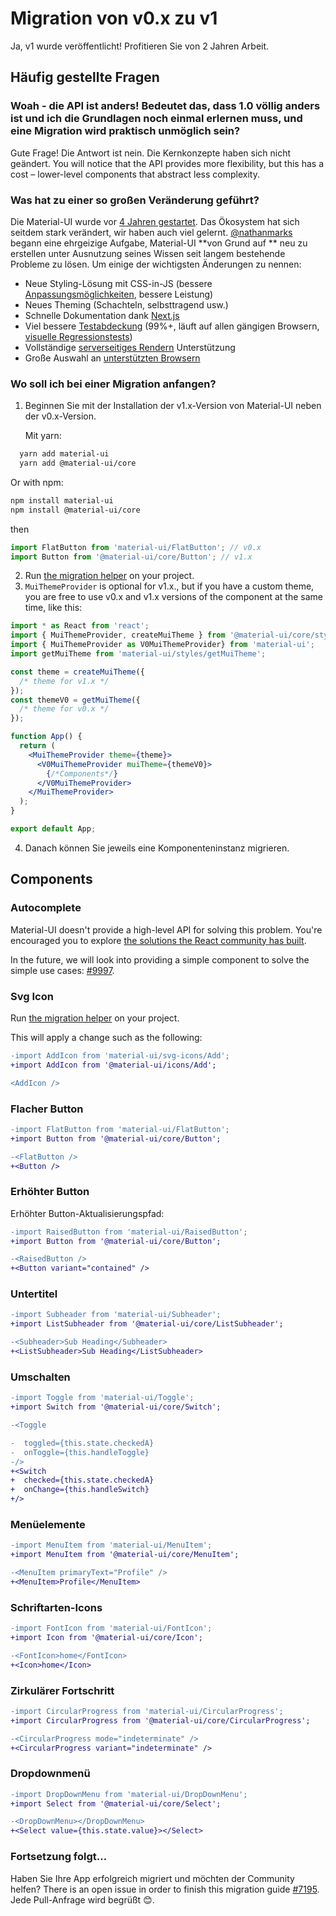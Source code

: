 # Migration von v0.x zu v1

<p class="description">Ja, v1 wurde veröffentlicht! Profitieren Sie von 2 Jahren Arbeit.</p>

## Häufig gestellte Fragen

### Woah - die API ist anders! Bedeutet das, dass 1.0 völlig anders ist und ich die Grundlagen noch einmal erlernen muss, und eine Migration wird praktisch unmöglich sein?

Gute Frage! Die Antwort ist nein. Die Kernkonzepte haben sich nicht geändert. You will notice that the API provides more flexibility, but this has a cost – lower-level components that abstract less complexity.

### Was hat zu einer so großen Veränderung geführt?

Die Material-UI wurde vor [4 Jahren gestartet](https://github.com/mui-org/material-ui/commit/28b768913b75752ecf9b6bb32766e27c241dbc46). Das Ökosystem hat sich seitdem stark verändert, wir haben auch viel gelernt. [@nathanmarks](https://github.com/nathanmarks/) begann eine ehrgeizige Aufgabe, Material-UI **von Grund auf ** neu zu erstellen unter Ausnutzung seines Wissen seit langem bestehende Probleme zu lösen. Um einige der wichtigsten Änderungen zu nennen:

- Neue Styling-Lösung mit CSS-in-JS (bessere[ Anpassungsmöglichkeiten](/customization/components/), bessere Leistung)
- Neues Theming (Schachteln, selbsttragend usw.)
- Schnelle Dokumentation dank [Next.js](https://github.com/zeit/next.js)
- Viel bessere [Testabdeckung](/guides/testing/) (99%+, läuft auf allen gängigen Browsern, [visuelle Regressionstests](https://www.argos-ci.com/mui-org/material-ui))
- Vollständige [serverseitiges Rendern](/guides/server-rendering/) Unterstützung
- Große Auswahl an [ unterstützten Browsern](/getting-started/supported-platforms/)

### Wo soll ich bei einer Migration anfangen?

1. Beginnen Sie mit der Installation der v1.x-Version von Material-UI neben der v0.x-Version.
    
    Mit yarn:

```sh
  yarn add material-ui
  yarn add @material-ui/core
  ```

  Or with npm:
  ```sh
  npm install material-ui
  npm install @material-ui/core
  ```

  then

  ```js
  import FlatButton from 'material-ui/FlatButton'; // v0.x
  import Button from '@material-ui/core/Button'; // v1.x
  ```

2. Run [the migration helper](https://github.com/mui-org/material-ui/tree/master/packages/material-ui-codemod) on your project.
3. `MuiThemeProvider` is optional for v1.x., but if you have a custom theme, you are free to use v0.x and v1.x versions of the component at the same time, like this:

  ```jsx
  import * as React from 'react';
  import { MuiThemeProvider, createMuiTheme } from '@material-ui/core/styles'; // v1.x
  import { MuiThemeProvider as V0MuiThemeProvider} from 'material-ui';
  import getMuiTheme from 'material-ui/styles/getMuiTheme';

  const theme = createMuiTheme({
    /* theme for v1.x */
  });
  const themeV0 = getMuiTheme({
    /* theme for v0.x */
  });

  function App() {
    return (
      <MuiThemeProvider theme={theme}>
        <V0MuiThemeProvider muiTheme={themeV0}>
          {/*Components*/}
        </V0MuiThemeProvider>
      </MuiThemeProvider>
    );
  }

  export default App;
  ```

4. Danach können Sie jeweils eine Komponenteninstanz migrieren.

## Components

### Autocomplete

Material-UI doesn't provide a high-level API for solving this problem.
You're encouraged you to explore [the solutions the React community has built](/components/autocomplete/).

In the future, we will look into providing a simple component to solve the simple use cases: [#9997](https://github.com/mui-org/material-ui/issues/9997).

### Svg Icon

Run [the migration helper](https://github.com/mui-org/material-ui/tree/master/packages/material-ui-codemod) on your project.

This will apply a change such as the following:

```diff
-import AddIcon from 'material-ui/svg-icons/Add';
+import AddIcon from '@material-ui/icons/Add';

<AddIcon />
```

### Flacher Button

```diff
-import FlatButton from 'material-ui/FlatButton';
+import Button from '@material-ui/core/Button';

-<FlatButton />
+<Button />
```

### Erhöhter Button

Erhöhter Button-Aktualisierungspfad:

```diff
-import RaisedButton from 'material-ui/RaisedButton';
+import Button from '@material-ui/core/Button';

-<RaisedButton />
+<Button variant="contained" />
```

### Untertitel

```diff
-import Subheader from 'material-ui/Subheader';
+import ListSubheader from '@material-ui/core/ListSubheader';

-<Subheader>Sub Heading</Subheader>
+<ListSubheader>Sub Heading</ListSubheader>
```

### Umschalten

```diff
-import Toggle from 'material-ui/Toggle';
+import Switch from '@material-ui/core/Switch';

-<Toggle

-  toggled={this.state.checkedA}
-  onToggle={this.handleToggle}
-/>
+<Switch
+  checked={this.state.checkedA}
+  onChange={this.handleSwitch}
+/>
```

### Menüelemente

```diff
-import MenuItem from 'material-ui/MenuItem';
+import MenuItem from '@material-ui/core/MenuItem';

-<MenuItem primaryText="Profile" />
+<MenuItem>Profile</MenuItem>
```

### Schriftarten-Icons

```diff
-import FontIcon from 'material-ui/FontIcon';
+import Icon from '@material-ui/core/Icon';

-<FontIcon>home</FontIcon>
+<Icon>home</Icon>
```

### Zirkulärer Fortschritt

```diff
-import CircularProgress from 'material-ui/CircularProgress';
+import CircularProgress from '@material-ui/core/CircularProgress';

-<CircularProgress mode="indeterminate" />
+<CircularProgress variant="indeterminate" />
```

### Dropdownmenü

```diff
-import DropDownMenu from 'material-ui/DropDownMenu';
+import Select from '@material-ui/core/Select';

-<DropDownMenu></DropDownMenu>
+<Select value={this.state.value}></Select>
```

### Fortsetzung folgt…

Haben Sie Ihre App erfolgreich migriert und möchten der Community helfen? There is an open issue in order to finish this migration guide [#7195](https://github.com/mui-org/material-ui/issues/7195). Jede Pull-Anfrage wird begrüßt 😊.